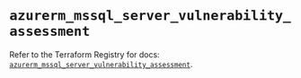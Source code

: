 # `azurerm_mssql_server_vulnerability_assessment`

Refer to the Terraform Registry for docs: [`azurerm_mssql_server_vulnerability_assessment`](https://registry.terraform.io/providers/hashicorp/azurerm/4.11.0/docs/resources/mssql_server_vulnerability_assessment).
